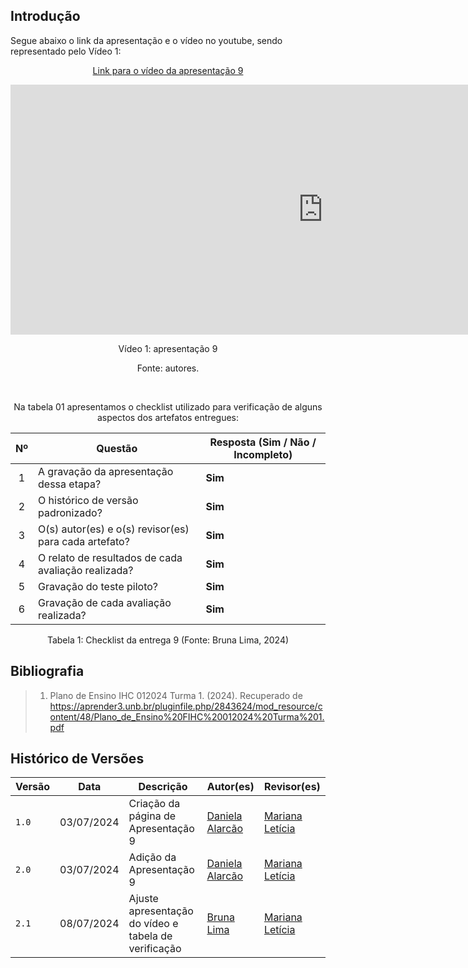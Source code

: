 ## Introdução

<p>Segue abaixo o link da apresentação e o vídeo no youtube, sendo representado pelo Vídeo 1:</p>

<center>

[Link para o vídeo da apresentação 9](https://youtu.be/zfyqrfHSqg8?si=TxVVmjthLy69mvoI)

<iframe width="1000vw" height="400vh" src="https://www.youtube.com/embed/zfyqrfHSqg8?si=TxVVmjthLy69mvoI" title="YouTube video player" frameborder="0" allow="accelerometer; autoplay; clipboard-write; encrypted-media; gyroscope; picture-in-picture; web-share" referrerpolicy="strict-origin-when-cross-origin" allowfullscreen></iframe>

<p>Vídeo 1: apresentação 9</p>
Fonte: autores. 

<br><p>Na tabela 01 apresentamos o checklist utilizado para verificação de alguns aspectos dos artefatos entregues:</p>

| Nº | Questão | Resposta (Sim / Não / Incompleto)|
|:--:|---------|----------------------------------|
| 1  | A gravação da apresentação dessa etapa? | **Sim** |
| 2  | O histórico de versão padronizado? | **Sim**  | 
| 3  | O(s) autor(es) e o(s) revisor(es) para cada artefato? | **Sim** |
| 4  | O relato de resultados de cada avaliação realizada? | **Sim** |
| 5  | Gravação do teste piloto? | **Sim** |
| 6  | Gravação de cada avaliação realizada? | **Sim** |

<p>Tabela 1: Checklist da entrega 9 (Fonte: Bruna Lima, 2024)</p>

</center>

## Bibliografia
> 1. Plano de Ensino IHC 012024 Turma 1. (2024). Recuperado de https://aprender3.unb.br/pluginfile.php/2843624/mod_resource/content/48/Plano_de_Ensino%20FIHC%20012024%20Turma%201.pdf

## Histórico de Versões

| Versão |    Data    | Descrição                                 | Autor(es)                                       | Revisor(es)                                    |
| ------ | :--------: | ----------------------------------------- | ----------------------------------------------- | ---------------------------------------------- |
| `1.0`   | 03/07/2024 | Criação da página de Apresentação 9     | [Daniela Alarcão](https://github.com/danialarcao)| [Mariana Letícia](https://github.com/Marianannn) |
| `2.0`   | 03/07/2024 | Adição da Apresentação 9     | [Daniela Alarcão](https://github.com/danialarcao) | [Mariana Letícia](https://github.com/Marianannn) |
| `2.1`   | 08/07/2024 | Ajuste apresentação do vídeo e tabela de verificação | [Bruna Lima](https://github.com/libruna)| [Mariana Letícia](https://github.com/Marianannn) |



